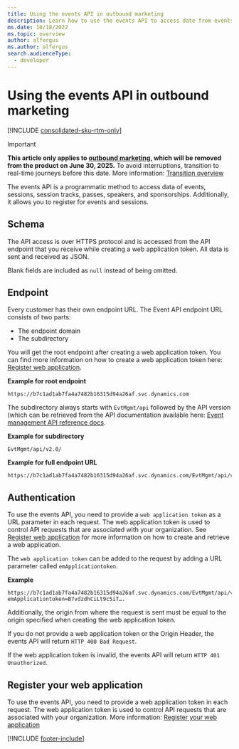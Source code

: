 ```yaml
---
title: Using the events API in outbound marketing
description: Learn how to use the events API to access date from events, sessions, session tracks, and passes in outbound marketing.
ms.date: 10/18/2022
ms.topic: overview
author: alfergus
ms.author: alfergus
search.audienceType: 
  - developer
---
```


# Using the events API in outbound marketing

[!INCLUDE [consolidated-sku-rtm-only](.././includes/consolidated-sku-rtm-only.md)]

> [!IMPORTANT]
> **This article only applies to [outbound marketing](user-guide.md), which will be removed from the product on June 30, 2025.** To avoid interruptions, transition to real-time journeys before this date. More information: [Transition overview](transition-overview.md)

The events API is a programmatic method to access data of events, sessions, session tracks, passes, speakers, and sponsorships. Additionally, it allows you to register for events and sessions.

## Schema 

The API access is over HTTPS protocol and is accessed from the API endpoint that you receive while creating a web application token. All data is sent and received as JSON. 

Blank fields are included as `null` instead of being omitted. 

## Endpoint 

Every customer has their own endpoint URL. The Event API endpoint URL consists of two parts:

- The endpoint domain
- The subdirectory  

You will get the root endpoint after creating a web application token. You can find more information on how to create a web application token here: [Register web application](#bkmk_registerwebapp). 

**Example for root endpoint**

```http
https://b7c1ad1ab7fa4a7482b16315d94a26af.svc.dynamics.com 
``` 

The subdirectory always starts with `EvtMgmt/api` followed by the API version (which can be retrieved from the API documentation available here: [Event management API reference docs](https://go.microsoft.com/fwlink/?linkid=2042224). 

**Example for subdirectory**

```http
EvtMgmt/api/v2.0/ 
``` 

**Example for full endpoint URL** 

```http
https://b7c1ad1ab7fa4a7482b16315d94a26af.svc.dynamics.com/EvtMgmt/api/v2.0/ 
```

## Authentication 

To use the events API, you need to provide a `web application token` as a URL parameter in each request. The web application token is used to control API requests that are associated with your organization. See [Register web application](#bkmk_registerwebapp) for more information on how to create and retrieve a web application. 

The `web application token` can be added to the request by adding a URL parameter called `emApplicationtoken`. 

**Example** 

```http
https://b7c1ad1ab7fa4a7482b16315d94a26af.svc.dynamics.com/EvtMgmt/api/v2.0/events/published?emApplicationtoken=B7vdzdhCiLt9c5iT….
```

Additionally, the origin from where the request is sent must be equal to the origin specified when creating the web application token.

If you do not provide a web application token or the Origin Header, the events API will return `HTTP 400 Bad Request`.

If the web application token is invalid, the events API will return `HTTP 401 Unauthorized`.

<a name="bkmk_registerwebapp"></a>

## Register your web application

To use the events API, you need to provide a web application token in each request. The web application token is used to control API requests that are associated with your organization. More information: [Register your web application](host-custom-event-website-on-azure.md#step-2-register-your-web-application)

[!INCLUDE [footer-include](.././includes/footer-banner.md)]
